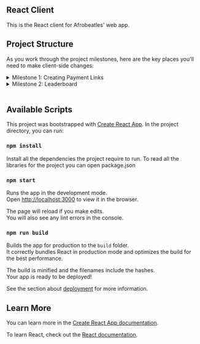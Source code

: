 ## React Client

This is the React client for Afrobeatles' web app.

## Project Structure

As you work through the project milestones, here are the key places you'll need to make client-side changes:

<details>
<summary>Milestone 1: Creating Payment Links</summary>

- `src/pages/Signup.js` → page that displays the RegistrationForm.
- `src/components/RegistrationForm.js` → component that registers a new fan and provides them with a Payment Link.
- `src/components/SignupComplete.js` → component that is revealed upon a successful fan signup.

</details>

<details>
<summary>Milestone 2: Leaderboard</summary>

- `src/pages/Leaderboard.js` → page that displays the display name of the fan and the amount they've sold.
- `src/components/LeaderboardRow.js` → component that displays a single row used to construct the Leaderboard page.

</details>

<br />

## Available Scripts

This project was bootstrapped with [Create React App](https://github.com/facebook/create-react-app).  In the project directory, you can run:

### `npm install`

Install all the dependencies the project require to run.
To read all the libraries for the project you can open package.json

### `npm start`

Runs the app in the development mode.<br />
Open [http://localhost:3000](http://localhost:3000) to view it in the browser.

The page will reload if you make edits.<br />
You will also see any lint errors in the console.

### `npm run build`

Builds the app for production to the `build` folder.<br />
It correctly bundles React in production mode and optimizes the build for the best performance.

The build is minified and the filenames include the hashes.<br />
Your app is ready to be deployed!

See the section about [deployment](https://facebook.github.io/create-react-app/docs/deployment) for more information.

## Learn More

You can learn more in the [Create React App documentation](https://facebook.github.io/create-react-app/docs/getting-started).

To learn React, check out the [React documentation](https://reactjs.org/).
